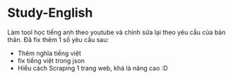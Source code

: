 # Study-English
Làm tool học tiếng anh theo youtube và chỉnh sửa lại theo yêu cầu của bản thân.
Đã fix thêm 1 số yêu cầu sau:
- Thêm nghĩa tiếng việt
- fix tiếng việt trong json
- Hiểu cách Scraping 1 trang web, khá là nâng cao :D
